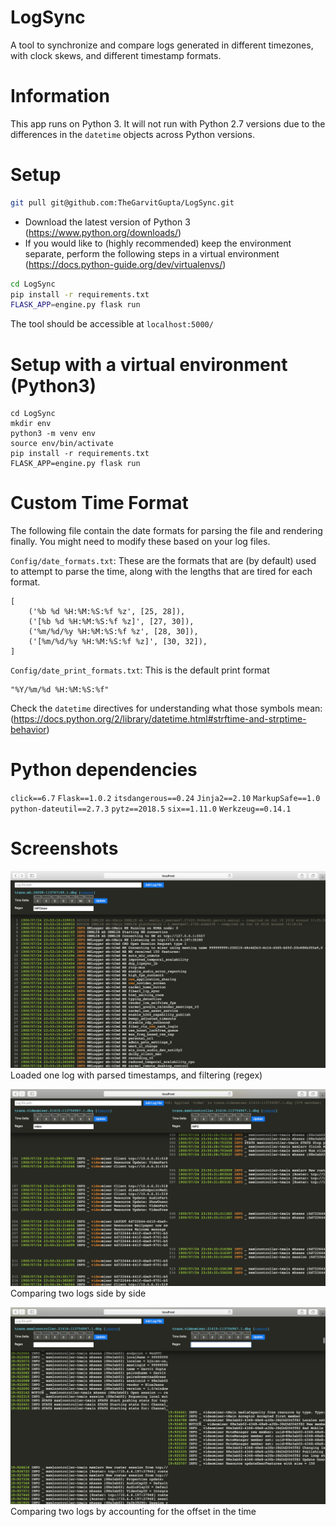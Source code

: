 # LogSync

A tool to synchronize and compare logs generated in different timezones, with clock skews, and different timestamp formats.

# Information

This app runs on Python 3. It will not run with Python 2.7 versions due to the differences in the `datetime` objects across Python versions.

# Setup

```sh
git pull git@github.com:TheGarvitGupta/LogSync.git
```

* Download the latest version of Python 3 (https://www.python.org/downloads/)
* If you would like to (highly recommended) keep the environment separate, perform the following steps in a virtual environment (https://docs.python-guide.org/dev/virtualenvs/)

```sh
cd LogSync
pip install -r requirements.txt
FLASK_APP=engine.py flask run
```

The tool should be accessible at `localhost:5000/`

# Setup with a virtual environment (Python3)

```
cd LogSync
mkdir env
python3 -m venv env
source env/bin/activate
pip install -r requirements.txt
FLASK_APP=engine.py flask run
```

# Custom Time Format

The following file contain the date formats for parsing the file and rendering finally. You might need to modify these based on your log files.

`Config/date_formats.txt`: These are the formats that are (by default) used to attempt to parse the time, along with the lengths that are tired for each format.
```
[
	('%b %d %H:%M:%S:%f %z', [25, 28]),
	('[%b %d %H:%M:%S:%f %z]', [27, 30]),
	('%m/%d/%y %H:%M:%S:%f %z', [28, 30]),
	('[%m/%d/%y %H:%M:%S:%f %z]', [30, 32]),
]
```

`Config/date_print_formats.txt`: This is the default print format
```
"%Y/%m/%d %H:%M:%S:%f"
```
Check the `datetime` directives for understanding what those symbols mean: (https://docs.python.org/2/library/datetime.html#strftime-and-strptime-behavior)

# Python dependencies 

`click==6.7`
`Flask==1.0.2`
`itsdangerous==0.24`
`Jinja2==2.10`
`MarkupSafe==1.0`
`python-dateutil==2.7.3`
`pytz==2018.5`
`six==1.11.0`
`Werkzeug==0.14.1`

# Screenshots

![LogSync](https://raw.githubusercontent.com/TheGarvitGupta/LogSync/master/Screenshots/Screen%20Shot%202018-07-27%20at%203.50.05%20PM.png "LogSync")
Loaded one log with parsed timestamps, and filtering (regex)

![LogSync](https://raw.githubusercontent.com/TheGarvitGupta/LogSync/master/Screenshots/Screen%20Shot%202018-07-27%20at%203.52.18%20PM.png "LogSync")
Comparing two logs side by side

![LogSync](https://raw.githubusercontent.com/TheGarvitGupta/LogSync/master/Screenshots/Screen%20Shot%202018-07-27%20at%203.57.08%20PM.png "LogSync")
Comparing two logs by accounting for the offset in the time
